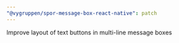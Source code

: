 ```yaml
---
"@vygruppen/spor-message-box-react-native": patch
---
```


Improve layout of text buttons in multi-line message boxes
